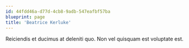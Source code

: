 ```yaml
---
id: 44fdd46a-d77d-4cb8-9adb-547eafbf57ba
blueprint: page
title: 'Beatrice Kerluke'
---
```

Reiciendis et ducimus at deleniti quo. Non vel quisquam est voluptate est.